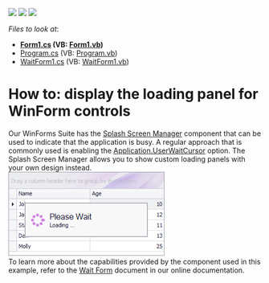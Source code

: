 <!-- default badges list -->
![](https://img.shields.io/endpoint?url=https://codecentral.devexpress.com/api/v1/VersionRange/128620696/11.2.5%2B)
[![](https://img.shields.io/badge/Open_in_DevExpress_Support_Center-FF7200?style=flat-square&logo=DevExpress&logoColor=white)](https://supportcenter.devexpress.com/ticket/details/E2543)
[![](https://img.shields.io/badge/📖_How_to_use_DevExpress_Examples-e9f6fc?style=flat-square)](https://docs.devexpress.com/GeneralInformation/403183)
<!-- default badges end -->
<!-- default file list -->
*Files to look at*:

* **[Form1.cs](./CS/Form1.cs) (VB: [Form1.vb](./VB/Form1.vb))**
* [Program.cs](./CS/Program.cs) (VB: [Program.vb](./VB/Program.vb))
* [WaitForm1.cs](./CS/WaitForm1.cs) (VB: [WaitForm1.vb](./VB/WaitForm1.vb))
<!-- default file list end -->
# How to: display the loading panel for WinForm controls


<p>Our WinForms Suite has the <a href="https://documentation.devexpress.com/#WindowsForms/CustomDocument10821">Splash Screen Manager</a> component that can be used to indicate that the application is busy. A regular approach that is commonly used is enabling the <a href="https://msdn.microsoft.com/en-us/library/system.windows.forms.application.usewaitcursor(v=vs.110).aspx">Application.UserWaitCursor</a> option. The Splash Screen Manager allows you to show custom loading panels with your own design instead.<br><img src="https://raw.githubusercontent.com/DevExpress-Examples/how-to-display-the-loading-panel-for-winform-controls-e2543/11.2.5+/media/d0c84e0e-f8f0-11e6-80bf-00155d62480c.png"><br>To learn more about the capabilities provided by the component used in this example, refer to the <a href="https://documentation.devexpress.com/#WindowsForms/CustomDocument10824">Wait Form</a> document in our online documentation.</p>

<br/>


